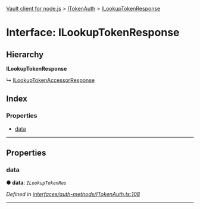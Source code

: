 [Vault client for node.js](../README.md) > [ITokenAuth](../modules/itokenauth.md) > [ILookupTokenResponse](../interfaces/itokenauth.ilookuptokenresponse.md)

# Interface: ILookupTokenResponse

## Hierarchy

**ILookupTokenResponse**

↳  [ILookupTokenAccessorResponse](itokenauth.ilookuptokenaccessorresponse.md)

## Index

### Properties

* [data](itokenauth.ilookuptokenresponse.md#data)

---

## Properties

<a id="data"></a>

###  data

**● data**: *`ILookupTokenRes`*

*Defined in [interfaces/auth-methods/ITokenAuth.ts:108](https://github.com/theogravity/vault-client/blob/e1877fc/src/interfaces/auth-methods/ITokenAuth.ts#L108)*

___

